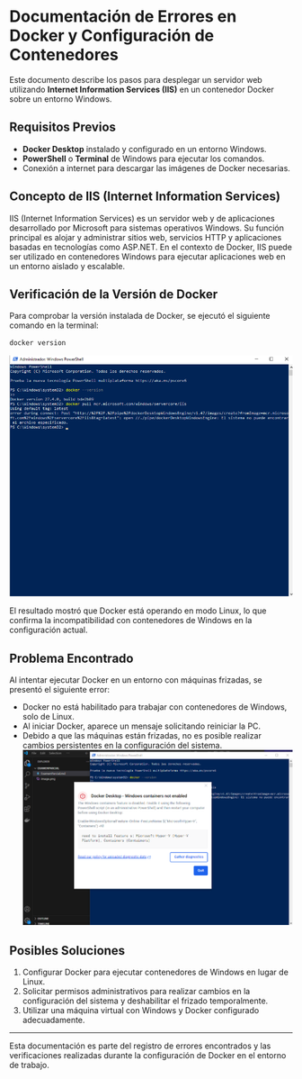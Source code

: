 # Documentación de Errores en Docker y Configuración de Contenedores
Este documento describe los pasos para desplegar un servidor web utilizando **Internet Information Services (IIS)** en un contenedor Docker sobre un entorno Windows.

## Requisitos Previos

- **Docker Desktop** instalado y configurado en un entorno Windows.
- **PowerShell** o **Terminal** de Windows para ejecutar los comandos.
- Conexión a internet para descargar las imágenes de Docker necesarias.
## Concepto de IIS (Internet Information Services)
IIS (Internet Information Services) es un servidor web y de aplicaciones desarrollado por Microsoft para sistemas operativos Windows. Su función principal es alojar y administrar sitios web, servicios HTTP y aplicaciones basadas en tecnologías como ASP.NET. En el contexto de Docker, IIS puede ser utilizado en contenedores Windows para ejecutar aplicaciones web en un entorno aislado y escalable.


## Verificación de la Versión de Docker

Para comprobar la versión instalada de Docker, se ejecutó el siguiente comando en la terminal:

```sh
docker version
```
![alt text](image.png)

El resultado mostró que Docker está operando en modo Linux, lo que confirma la incompatibilidad con contenedores de Windows en la configuración actual.

## Problema Encontrado
Al intentar ejecutar Docker en un entorno con máquinas frizadas, se presentó el siguiente error:

- Docker no está habilitado para trabajar con contenedores de Windows, solo de Linux.
- Al iniciar Docker, aparece un mensaje solicitando reiniciar la PC.
- Debido a que las máquinas están frizadas, no es posible realizar cambios persistentes en la configuración del sistema.
![alt text](image-1.png)

## Posibles Soluciones

1. Configurar Docker para ejecutar contenedores de Windows en lugar de Linux.
2. Solicitar permisos administrativos para realizar cambios en la configuración del sistema y deshabilitar el frizado temporalmente.
3. Utilizar una máquina virtual con Windows y Docker configurado adecuadamente.

---

Esta documentación es parte del registro de errores encontrados y las verificaciones realizadas durante la configuración de Docker en el entorno de trabajo.
